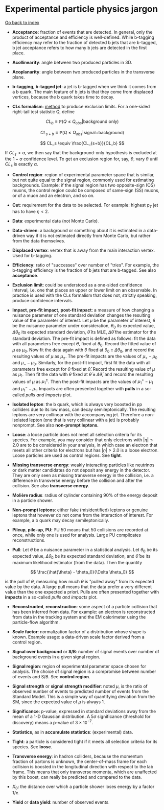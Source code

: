 # Experimental particle physics jargon

[Go back to index](README.md)

- **Acceptance**: fraction of events that are detected. In general, only the product of acceptance
and efficiency is well-defined. While b-tagging efficiency may refer to the fraction of detected
b jets that are b-tagged, b jet acceptance refers to how many b jets are detected in the first place.

- **Acollinearity**: angle between two produced particles in 3D.

- **Acoplanarity**: angle between two produced particles in the transverse plane.

- **b-tagging**, **b-tagged jet**: a jet is b-tagged when we think it comes from a b quark. The main
feature of b jets is that they come from displaced vertices, because the b quark takes time to decay.

- **CLs formalism**: [method](https://www.pp.rhul.ac.uk/~cowan/stat/cls/CLsInfo.pdf) to
produce exclusion limits. For a one-sided right-tail test statistic Q, define

$$
CL_b \equiv \mathbb{P}(Q \le Q_{obs} | \text{background only})
$$

$$
CL_{s+b} \equiv \mathbb{P}(Q \le Q_{obs} | \text{signal+background})
$$

$$
CL_s \equiv \frac{CL_{s+b}}{CL_b}
$$

If $CL_s < \alpha$, we then say that the background-only hypothesis is excluded at the $1-\alpha$
confidence level. To get an exclusion region for, say, $\theta$, vary $\theta$ until $CL_s$ is
exactly $\alpha$.

- **Control region**: region of experimental parameter space that is similar, but not quite equal
to the signal region, commonly used for estimating backgrounds. Example: if the signal region has
two opposite-sign (OS) muons, the control region could be composed of same-sign (SS) muons, or of
a muon and an electron, and so on.

- **Cut**: requirement for the data to be selected. For example: highest $p_T$ jet has to have
$\eta < 2$.

- **Data**: experimental data (not Monte Carlo).

- **Data-driven**: a background or something about it is estimated in a data-driven way if it is not
estimated directly from Monte Carlo, but rather from the data themselves.

- **Displaced vertex**: vertex that is away from the main interaction vertex. Used for b-tagging.

- **Efficiency**: ratio of "successes" over number of "tries". For example, the b-tagging efficiency
is the fraction of b jets that are b-tagged. See also **acceptance**.

- **Exclusion limit**: could be understood as a one-sided confidence interval, i.e. one that places
an upper or lower limit on an observable. In practice is used with the CLs formalism that does not,
strictly speaking, produce confidence intervals.

- **Impact**, **pre-fit impact**, **post-fit impact**: a measure of how changing a nuisance parameter
of one standard deviation changes the resulting value of the parameter of interest. Let $\mu$ be
the parameter of interest, $\theta$ be the nuisance parameter under consideration, $\theta_0$ its
expected value, $\Delta \theta_0$ its expected standard deviation, $\hat{\theta}$ its MLE,
$\Delta \hat{\theta}$ the estimator for the standard deviation. The pre-fit impact is defined as
follows: fit the data with all parameters free except $\theta$, fixed at $\theta_0$. Record the
fitted value of $\mu$ as $\mu_0$. Now fit the data again with $\theta$ fixed at
$\theta_0 \pm \Delta \theta_0$, and record the resulting values of $\mu$ as $\mu_\pm$. The pre-fit
impacts are the values of $\mu_+ - \mu_0$ and $\mu_- - \mu_0$. Similarly, for the post-fit impact,
first fit the data with all parameters free except for $\theta$ fixed at $\hat{\theta}$. Record
the resulting value of $\mu$ as $\mu_1$. Then fit the data with $\theta$ fixed at
$\hat{\theta}\pm\Delta\hat{\theta}$, and record the resulting values of $\mu$ as $\mu^{\pm}_1$.
Then the post-fit impacts are the values of $\mu^+_1 - \mu_1$ and $\mu^-_1 - \mu_1$.
Impacts are often presented together with **pulls** in a so-called _pulls and impacts_ plot.

- **Isolated lepton**: the b quark, which is always very boosted in pp colliders due to its low mass,
can decay semileptonically. The resulting leptons are very collinear with the accompanying jet.
Therefore a non-isolated lepton (one that is very collinear with a jet) is probably nonprompt.
See also **non-prompt leptons**.

- **Loose**: a loose particle does not meet all selection criteria for its species. For example,
you may consider that only electrons with $|\eta| \le 2.0$ are to be considered in your analysis, in
which case an electron that meets all other criteria for electrons but has $|\eta| > 2.0$ is a
loose electron. Loose particles are used as control regions. See **tight**.

- **Missing transverse energy**: weakly interacting particles like neutrinos or dark matter
candidates do not deposit any energy in the detector. They are only seen as missing transverse energy
in the collision, i.e. a difference in transverse energy before the collision and after the collision.
See also **transverse energy**.

- **Molière radius**: radius of cylinder containing 90% of the energy deposit in a particle shower.

- **Non-prompt leptons**: either fake (misidentified) leptons or genuine leptons that however do
not come from the interaction of interest. For example, a b quark may decay semileptonically.

- **Pileup**, **pile-up**, **PU**: PU 50 means that 50 collisions are recorded at once, while
only one is used for analysis. Large PU complicates reconstructions.

- **Pull**: Let $\theta$ be a nuisance parameter in a statistical analysis. Let $\theta_0$ be its
expected value, $\Delta \theta_0$ be its expected standard deviation, and $\hat{\theta}$ be its
maximum likelihood estimator (from the data). Then the quantity

$$
\frac{\hat{\theta} - \theta_0}{\Delta \theta_0}
$$

is the pull of $\theta$, measuring how much $\theta$ is "pulled away" from its expected value
by the data. A large pull means that the data prefer a very different value than the one
expected a priori.
Pulls are often presented together with **impacts** in a so-called _pulls and impacts_ plot.

- **Reconstructed**, **reconstruction**: some aspect of a particle collision that has been inferred
from data. For example: an electron is reconstructed from data in the tracking system and the EM
calorimeter using the particle-flow algorithm.

- **Scale factor**: normalization factor of a distribution whose shape is known. Example usage: a
data-driven scale factor derived from a control region.

- **Signal over background** or **S/B**: number of signal events over number of background events
in a given signal region.

- **Signal region**: region of experimental parameter space chosen for analysis. The choice of signal
region is a compromise between number of events and S/B. See **control region**.

- **Signal strength** or **signal strength modifier**: noted $\mu$, is the ratio of observed number
of events to predicted number of events from the Standard Model. This is a simple way of quantifying
deviation from the SM, since the expected value of $\mu$ is always 1.

- **Significance**: p-value, expressed in standard deviations away from the mean of a 1-D Gaussian
distribution. A $5\sigma$ significance (threshold for discovery) means a p-value of $3\times 10^{-7}$.

- **Statistics**, as in **accumulate statistics**: (experimental) data.

- **Tight**: a particle is considered tight if it meets all selection criteria for its species.
See **loose**.

- **Transverse energy**: in hadron colliders, because the momentum fraction of partons is unknown,
the center-of-mass frame for each collision is boosted in the longitudinal direction with respect
to the lab frame. This means that only transverse momenta, which are unaffected by this boost, can
really be predicted and compared to the data.

- $X_0$: the distance over which a particle shower loses energy by a factor 1/e.

- **Yield** or **data yield**: number of observed events.

